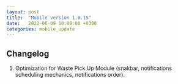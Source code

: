 ```yaml
---
layout: post
title:  "Mobile version 1.0.15"
date:   2022-06-09 10:00:00 +0300
categories: mobile_update
---
```


Changelog
---
1. Optimization for Waste Pick Up Module (snakbar, notifications scheduling mechanics, notifications order).
